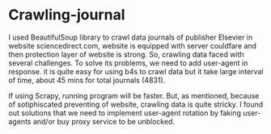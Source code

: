 # Crawling-journal

I used BeautifulSoup library to crawl data journals of publisher Elsevier in website sciencedirect.com, website is equipped with server couldfare and then protection layer of website is strong. So, crawling data faced with several challenges. To solve its problems, we need to add user-agent in response. it is quite easy for using b4s to crawl data but it take large interval of time, about 45 mins for total journals (4831).

If using Scrapy, running program will be faster. But, as mentioned, because of sotiphiscated preventing of website, crawling data is quite stricky. I found out solutions that we need to implement user-agent rotation by faking user-agents and/or buy proxy service to be unblocked.

